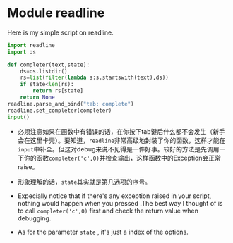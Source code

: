 # Module readline
Here is my simple script on readline.

```python
import readline
import os

def completer(text,state):
    ds=os.listdir()
    rs=list(filter(lambda s:s.startswith(text),ds))
    if state<len(rs):
        return rs[state]
    return None
readline.parse_and_bind("tab: complete")
readline.set_completer(completer)
input()
```

- 必须注意如果在函数中有错误的话，在你按下tab键后什么都不会发生（新手会在这里卡壳）。要知道，`readline`非常高级地封装了你的函数，这样才能在`input`中补全。但这对debug来说不见得是一件好事。较好的方法是先调用一下你的函数`completer('c',0)`并检查输出，这样函数中的Exception会正常raise。
- 形象理解的话，`state`其实就是第几选项的序号。

- Expecially notice that if there's any exception raised in your script, nothing would happen when you pressed <tab>.The best way I thought of is to call `completer('c',0)` first and check the return value when debugging.
- As for the parameter `state` , it's just a index of the options.
